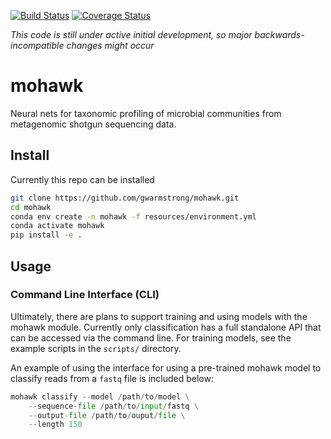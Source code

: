 [![Build Status](https://travis-ci.org/gwarmstrong/master.svg?branch=master)](https://travis-ci.org/gwarmstrong/master)
[![Coverage Status](https://coveralls.io/repos/github/gwarmstrong/mohawk/badge.svg?branch=master)](https://coveralls.io/github/gwarmstrong/mohawk?branch=master)

*This code is still under active initial development, so major backwards-incompatible changes might occur*

# mohawk
Neural nets for taxonomic profiling of microbial communities from 
metagenomic shotgun sequencing data.


## Install
Currently this repo can be installed 
```bash
git clone https://github.com/gwarmstrong/mohawk.git
cd mohawk
conda env create -n mohawk -f resources/environment.yml
conda activate mohawk
pip install -e .

```

## Usage
### Command Line Interface (CLI)

Ultimately, there are plans to support training and using models with the
mohawk module. Currently only classification has a full standalone API that
can be accessed via the command line. For training models, see the example
scripts in the `scripts/` directory.

An example of using the interface for using a pre-trained mohawk model 
to classify reads from a `fastq` file is included below:

```python
mohawk classify --model /path/to/model \
    --sequence-file /path/to/input/fastq \
    --output-file /path/to/ouput/file \
    --length 150

```


